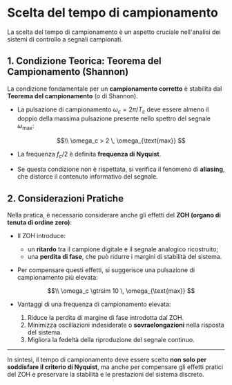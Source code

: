 # Scelta del tempo di campionamento

La scelta del tempo di campionamento è un aspetto cruciale nell'analisi dei sistemi di controllo a segnali campionati.

## 1. Condizione Teorica: Teorema del Campionamento (Shannon)

La condizione fondamentale per un **campionamento corretto** è stabilita dal **Teorema del campionamento** (o di Shannon).  

- La pulsazione di campionamento $\omega_c = 2\pi/T_c$ deve essere almeno il doppio della massima pulsazione presente nello spettro del segnale $\omega_{\text{max}}$:
  
  $$\\
  \omega_c > 2 \, \omega_{\text{max}}
  $$

- La frequenza $f_c/2$ è definita **frequenza di Nyquist**.  
- Se questa condizione non è rispettata, si verifica il fenomeno di **aliasing**, che distorce il contenuto informativo del segnale.

## 2. Considerazioni Pratiche

Nella pratica, è necessario considerare anche gli effetti del **ZOH (organo di tenuta di ordine zero)**:

- Il ZOH introduce:
  - un **ritardo** tra il campione digitale e il segnale analogico ricostruito;
  - una **perdita di fase**, che può ridurre i margini di stabilità del sistema.

- Per compensare questi effetti, si suggerisce una pulsazione di campionamento più elevata:

  $$\\
  \omega_c \gtrsim 10 \, \omega_{\text{max}}
  $$

- Vantaggi di una frequenza di campionamento elevata:
  1. Riduce la perdita di margine di fase introdotta dal ZOH.
  2. Minimizza oscillazioni indesiderate o **sovraelongazioni** nella risposta del sistema.
  3. Migliora la fedeltà della riproduzione del segnale continuo.

---

In sintesi, il tempo di campionamento deve essere scelto **non solo per soddisfare il criterio di Nyquist**, ma anche per compensare gli effetti pratici del ZOH e preservare la stabilità e le prestazioni del sistema discreto.
